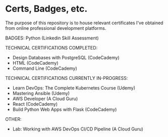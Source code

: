 # Certs, Badges, etc.

The purpose of this repository is to house relevant certificates I've obtained from online professional development platforms. 

BADGES:
Python (Linkedin Skill Assessment)

TECHNICAL CERTIFICATIONS COMPLETED:
- Design Databases with PostgreSQL (CodeCademy)
- HTML (CodeCademy)
- Command Line (CodeCademy)


TECHNICAL CERTIFICATIONS CURRENTLY IN-PROGRESS:
- Learn DevOps: The Complete Kubernetes Course (Udemy)
- Mastering Ansible (Udemy)
- AWS Developer (A Cloud Guru)
- React (CodeCademy)
- Build Python Web Apps with Flask (CodeCademy)


OTHER:
- Lab: Working with AWS DevOps CI/CD Pipeline (A Cloud Guru)
